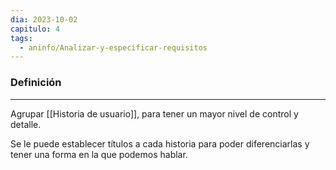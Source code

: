```yaml
---
dia: 2023-10-02
capitulo: 4
tags:
  - aninfo/Analizar-y-especificar-requisitos
---
```

### Definición
---
Agrupar [[Historia de usuario]], para tener un mayor nivel de control y detalle.

Se le puede establecer títulos a cada historia para poder diferenciarlas y tener una forma en la que podemos hablar.
